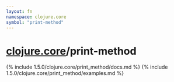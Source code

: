 ```yaml
---
layout: fn
namespace: clojure.core
symbol: "print-method"
---
```


# [clojure.core](../)/print-method

{% include 1.5.0/clojure.core/print_method/docs.md %}
{% include 1.5.0/clojure.core/print_method/examples.md %}

